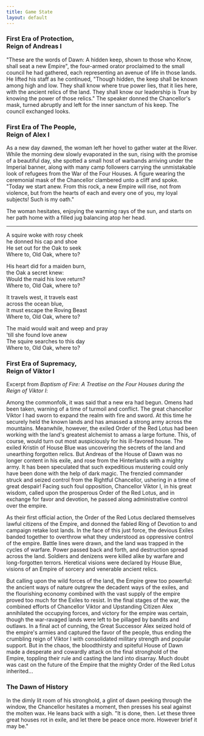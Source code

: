 ```yaml
---
title: Game State
layout: default
---
```


### First Era of Protection,<br>Reign of Andreas I

"These are the words of Dawn: A hidden keep, shown to those who Know, shall seat a new Empire", the four-armed orator proclaimed to the small council he had gathered, each representing an avenue of life in those lands.
He lifted his staff as he continued, "Though hidden, the keep shall be known among high and low.
They shall know where true power lies, that it lies here, with the ancient relics of the land.
They shall know our leadership is True by knowing the power of those relics."
The speaker donned the Chancellor's mask, turned abruptly and left for the inner sanctum of his keep. The council exchanged looks.

### First Era of The People,<br>Reign of Alex I
As a new day dawned, the woman left her hovel to gather water at the River.
While the morning dew slowly evaporated in the sun, rising with the promise of a beautiful day, she spotted a small host of warbands arriving under the Imperial banner, along with many camp followers carrying the unmistakable look of refugees from the War of the Four Houses.
A figure wearing the ceremonial mask of the Chancellor clambered unto a cliff and spoke.
"Today we start anew.
From this rock, a new Empire will rise, not from violence, but from the hearts of each and every one of you, my loyal subjects! Such is my oath."

The woman hesitates, enjoying the warming rays of the sun, and starts on her path home with a filled jug balancing atop her head.

---

A squire woke with rosy cheek <br>
he donned his cap and shoe <br>
He set out for the Oak to seek <br>
Where to, Old Oak, where to?

His heart did for a maiden burn,<br>
the Oak a secret knew:<br>
Would the maid his love return?<br>
Where to, Old Oak, where to?

It travels west, it travels east<br>
across the ocean blue,<br>
It must escape the Roving Beast<br>
Where to, Old Oak, where to?

The maid would wait and weep and pray<br>
'till she found love anew<br>
The squire searches to this day<br>
Where to, Old Oak, where to?<br>


### First Era of Supremacy,<br>Reign of Viktor I
Excerpt from _Baptism of Fire: A Treatise on the Four Houses during the Reign of Viktor I_:

Among the commonfolk, it was said that a new era had begun.
Omens had been taken, warning of a time of turmoil and conflict.
The great chancellor Viktor I had sworn to expand the realm with fire and sword.
At this time he securely held the known lands and has amassed a strong army across the mountains.
Meanwhile, however, the exiled Order of the Red Lotus had been working with the land's greatest alchemist to amass a large fortune.
This, of course, would turn out most auspiciously for his ill-favored house.
The exiled Kristín of House Blue was uncovering the secrets of the land and unearthing forgotten relics.
But Andreas of the House of Dawn was no longer content in his exile, and rose from the Hinterlands with a mighty army.
It has been speculated that such expeditious mustering could only have been done with the help of dark magic.
The frenzied commander struck and seized control from the Rightful Chancellor, ushering in a time of great despair!
Facing such foul opposition, Chancellor Viktor I, in his great wisdom, called upon the prosperous Order of the Red Lotus, and in exchange for favor and devotion, he passed along administrative control over the empire.

As their first official action, the Order of the Red Lotus declared themselves lawful citizens of the Empire, and donned the fabled Ring of Devotion to and campaign retake lost lands.
In the face of this just force, the devious Exiles banded together to overthrow what they understood as oppressive control of the empire.
Battle lines were drawn, and the land was trapped in the cycles of warfare.
Power passed back and forth, and destruction spread across the land.
Soldiers and denizens were killed alike by warfare and long-forgotten terrors.
Heretical visions were declared by House Blue, visions of an Empire of sorcery and venerable ancient relics.

But calling upon the wild forces of the land, the Empire grew too powerful: the ancient ways of nature outgrew the decadent ways of the exiles, and the flourishing economy combined with the vast supply of the empire proved too much for the Exiles to resist.
In the final stages of the war, the combined efforts of Chancellor Viktor and Upstanding Citizen Alex annihilated the occupying forces, and victory for the empire was certain, though the war-ravaged lands were left to be pillaged by bandits and outlaws.
In a final act of cunning, the Great Successor Alex seized hold of the empire's armies and captured the favor of the people, thus ending the crumbling reign of Viktor I with consolidated military strength and popular support.
But in the chaos, the bloodthirsty and spiteful House of Dawn made a desperate and cowardly attack on the final stronghold of the Empire, toppling their rule and casting the land into disarray.
Much doubt was cast on the future of the Empire that the mighty Order of the Red Lotus inherited...


### The Dawn of History
In the dimly lit room of his stronghold, a glint of dawn peeking through the window, the Chancellor hesitates a moment, then presses his seal against the molten wax.
He leans back with a sigh.
"It is done, then.
Let these three great houses rot in exile, and let there be peace once more.
However brief it may be."

